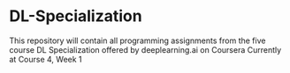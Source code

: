 # DL-Specialization
This repository will contain all programming assignments from the five course DL Specialization offered by deeplearning.ai on Coursera
Currently at Course 4, Week 1
